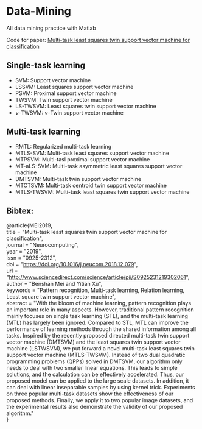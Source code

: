 # Data-Mining
All data mining practice with Matlab

Code for paper: [Multi-task least squares twin support vector machine for classification](https://www.sciencedirect.com/science/article/pii/S0925231219302061)

## Single-task learning
* SVM: Support vector machine
* LSSVM: Least squares support vector machine
* PSVM: Proximal support vector machine
* TWSVM: Twin support vector machine
* LS-TWSVM: Least squares twin support vector machine
* $\nu$-TWSVM: $\nu$-Twin support vector machine
## Multi-task learning
* RMTL: Regularized multi-task learning
* MTLS-SVM: Multi-task least squares support vector machine
* MTPSVM: Multi-tasl proximal support vector machine
* MT-aLS-SVM: Multi-task asymmetric least squares support vector machine
* DMTSVM: Multi-task twin support vector machine
* MTCTSVM: Multi-task centroid twin support vector machine
* MTLS-TWSVM: Multi-task least squares twin support vector machine

## Bibtex:
@article{MEI2019,  
title = "Multi-task least squares twin support vector machine for classification",  
journal = "Neurocomputing",  
year = "2019",  
issn = "0925-2312",  
doi = "https://doi.org/10.1016/j.neucom.2018.12.079",  
url = "http://www.sciencedirect.com/science/article/pii/S0925231219302061",  
author = "Benshan Mei and Yitian Xu",  
keywords = "Pattern recognition, Multi-task learning, Relation learning, Least square twin support vector machine",  
abstract = "With the bloom of machine learning, pattern recognition plays an important role in many aspects. However, traditional pattern recognition mainly focuses on single task learning (STL), and the multi-task learning (MTL) has largely been ignored. Compared to STL, MTL can improve the performance of learning methods through the shared information among all tasks. Inspired by the recently proposed directed multi-task twin support vector machine (DMTSVM) and the least squares twin support vector machine (LSTWSVM), we put forward a novel multi-task least squares twin support vector machine (MTLS-TWSVM). Instead of two dual quadratic programming problems (QPPs) solved in DMTSVM, our algorithm only needs to deal with two smaller linear equations. This leads to simple solutions, and the calculation can be effectively accelerated. Thus, our proposed model can be applied to the large scale datasets. In addition, it can deal with linear inseparable samples by using kernel trick. Experiments on three popular multi-task datasets show the effectiveness of our proposed methods. Finally, we apply it to two popular image datasets, and the experimental results also demonstrate the validity of our proposed algorithm."  
}
